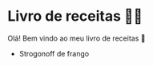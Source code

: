 # Livro de receitas :man_cook:

Olá! Bem vindo ao meu livro de receitas :wave:

* Strogonoff de frango